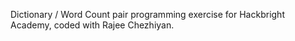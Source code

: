 Dictionary / Word Count pair programming exercise for Hackbright Academy, coded with Rajee Chezhiyan.